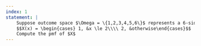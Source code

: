 ```yaml
---
index: 1
statement: |
    Suppose outcome space $\Omega = \{1,2,3,4,5,6\}$ represents a 6-sided die, and the probability function assigns probability $1/6$ to each outcome. Let random variable $X: \Omega \rightarrow \mathbb{R}$ be defined as, 
    $$X(x) = \begin{cases} 1, &x \le 2\\\\ 2, &otherwise\end{cases}$$
    Compute the pmf of $X$
---
```


